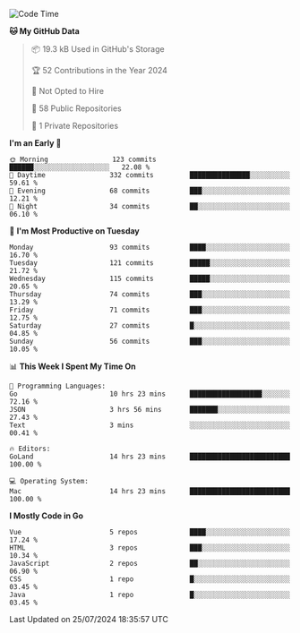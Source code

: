 <!--START_SECTION:waka-->
![Code Time](http://img.shields.io/badge/Code%20Time-1%2C189%20hrs%2028%20mins-blue)

**🐱 My GitHub Data** 

> 📦 19.3 kB Used in GitHub's Storage 
 > 
> 🏆 52 Contributions in the Year 2024
 > 
> 🚫 Not Opted to Hire
 > 
> 📜 58 Public Repositories 
 > 
> 🔑 1 Private Repositories 
 > 
**I'm an Early 🐤** 

```text
🌞 Morning                123 commits         ██████░░░░░░░░░░░░░░░░░░░   22.08 % 
🌆 Daytime                332 commits         ███████████████░░░░░░░░░░   59.61 % 
🌃 Evening                68 commits          ███░░░░░░░░░░░░░░░░░░░░░░   12.21 % 
🌙 Night                  34 commits          ██░░░░░░░░░░░░░░░░░░░░░░░   06.10 % 
```
📅 **I'm Most Productive on Tuesday** 

```text
Monday                   93 commits          ████░░░░░░░░░░░░░░░░░░░░░   16.70 % 
Tuesday                  121 commits         █████░░░░░░░░░░░░░░░░░░░░   21.72 % 
Wednesday                115 commits         █████░░░░░░░░░░░░░░░░░░░░   20.65 % 
Thursday                 74 commits          ███░░░░░░░░░░░░░░░░░░░░░░   13.29 % 
Friday                   71 commits          ███░░░░░░░░░░░░░░░░░░░░░░   12.75 % 
Saturday                 27 commits          █░░░░░░░░░░░░░░░░░░░░░░░░   04.85 % 
Sunday                   56 commits          ███░░░░░░░░░░░░░░░░░░░░░░   10.05 % 
```


📊 **This Week I Spent My Time On** 

```text
💬 Programming Languages: 
Go                       10 hrs 23 mins      ██████████████████░░░░░░░   72.16 % 
JSON                     3 hrs 56 mins       ███████░░░░░░░░░░░░░░░░░░   27.43 % 
Text                     3 mins              ░░░░░░░░░░░░░░░░░░░░░░░░░   00.41 % 

🔥 Editors: 
GoLand                   14 hrs 23 mins      █████████████████████████   100.00 % 

💻 Operating System: 
Mac                      14 hrs 23 mins      █████████████████████████   100.00 % 
```

**I Mostly Code in Go** 

```text
Vue                      5 repos             ████░░░░░░░░░░░░░░░░░░░░░   17.24 % 
HTML                     3 repos             ███░░░░░░░░░░░░░░░░░░░░░░   10.34 % 
JavaScript               2 repos             ██░░░░░░░░░░░░░░░░░░░░░░░   06.90 % 
CSS                      1 repo              █░░░░░░░░░░░░░░░░░░░░░░░░   03.45 % 
Java                     1 repo              █░░░░░░░░░░░░░░░░░░░░░░░░   03.45 % 
```




 Last Updated on 25/07/2024 18:35:57 UTC
<!--END_SECTION:waka-->
